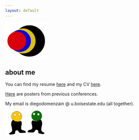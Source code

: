 ```yaml
---
layout: default
---
```


[![](images/diegozain.png)](./)

## about me

You can find my resume [here](https://github.com/diegozain/cv-resume/blob/master/resume.pdf) and my CV [here](https://github.com/diegozain/cv-resume/blob/master/diego-cv.pdf).

[Here](https://github.com/diegozain/posters) are posters from previous conferences.

My email is diegodomenzain @ u.boisestate.edu (all together).

[![](images/dudes.png)](./)